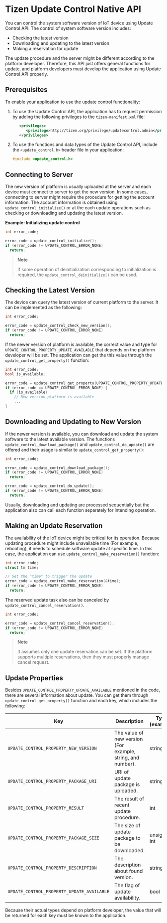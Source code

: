 # Tizen Update Control Native API

You can control the system software version of IoT device using Update Control API.
The control of system software version includes:
- Checking the latest version
- Downloading and updating to the latest version
- Making a reservation for update

The update procedure and the server might be different according to the platform developer.
Therefore, this API just offers general functions for update, and platform developers must develop the application using Update Control API properly.

## Prerequisites

To enable your application to use the update control functionality:

1. To use the Update Control API, the application has to request permission by adding the following privileges to the `tizen-manifest.xml` file:
    ```xml
       <privileges>
          <privilege>http://tizen.org/privilege/updatecontrol.admin</privilege>
       </privileges>
    ```

2. To use the functions and data types of the Update Control API, include the `<update_control.h>` header file in your application:
    ```cpp
    #include <update_control.h>
    ```

## Connecting to Server

The new version of platform is usually uploaded at the server and each device must connect to server to get the new version.
In some cases, connecting to server might require the procedure for getting the account information. The account information is obtained using `update_control_initialize()` or at the each update operations such as checking or downloading and updating the latest version.

**Example: Initializing update control**
```cpp
int error_code;

error_code = update_control_initialize();
if (error_code != UPDATE_CONTROL_ERROR_NONE)
  return;
```
> **Note**
>
> If some operation of deinitialization corresponding to initialization is required, the `update_control_deinitialize()` can be used.

## Checking the Latest Version

The device can query the latest version of current platform to the server. It can be implemented as the following:

```cpp
int error_code;

error_code = update_control_check_new_version();
if (error_code != UPDATE_CONTROL_ERROR_NONE)
  return;
```

If the newer version of platform is available, the correct value and type for `UPDATE_CONTROL_PROPERTY_UPDATE_AVAILABLE` that depends on the platform developer will be set. The application can get the this value through the `update_control_get_property()` function:
```cpp
int error_code;
bool is_available;

error_code = update_control_get_property(UPDATE_CONTROL_PROPERTY_UPDATE_AVAILABLE, (void **)&is_available);
if (error_code == UPDATE_CONTROL_ERROR_NONE) {
  if (is_available)
    // New version platform is available
    ...
}
```

## Downloading and Updating to New Version

If the newer version is available, you can download and update the system software to the latest available version.
The functions `update_control_download_package()` and `update_control_do_update()` are offered and their usage is similar to `update_control_get_property()`:
```cpp
int error_code;

error_code = update_control_download_package();
if (error_code != UPDATE_CONTROL_ERROR_NONE)
  return;

error_code = update_control_do_update();
if (error_code != UPDATE_CONTROL_ERROR_NONE)
  return;
```
Usually, downloading and updating are processed sequentially but the application also can call each function separately for intending operation.

## Making an Update Reservation

The availability of the IoT device might be critical for its operation. Because updating procedure might include unavailable time (For example, rebooting), it needs to schedule software update at specific time.
In this case, the application can use `update_control_make_reservation()` function:
```cpp
int error_code;
struct tm time;

// Set the "time" to trigger the update
error_code = update_control_make_reservation(&time);
if (error_code != UPDATE_CONTROL_ERROR_NONE)
  return;
```
The reserved update task also can be canceled by `update_control_cancel_reservation()`.
```cpp
int error_code;

error_code = update_control_cancel_reservation();
if (error_code != UPDATE_CONTROL_ERROR_NONE)
  return;
```

> **Note**
>
> It assumes only one update reservation can be set. If the platform supports multiple reservations, then they must properly manage cancel request.

## Update Properties

Besides `UPDATE_CONTROL_PROPERTY_UPDATE_AVAILABLE` mentioned in the code, there are several information about update.
You can get them through `update_control_get_property()` function and each key, which includes the following:

| Key                                   |  Description                                  | Type (example) |
| --------------------------------------| --------------------------------------------- |----------------|
| `UPDATE_CONTROL_PROPERTY_NEW_VERSION` | The value of new version (For example, string, and number). | string         |
| `UPDATE_CONTROL_PROPERTY_PACKAGE_URI` | URI of update package is uploaded.             | string         |
| `UPDATE_CONTROL_PROPERTY_RESULT`      | The result of recent update procedure.         | int            |
| `UPDATE_CONTROL_PROPERTY_PACKAGE_SIZE`| The size of update package to be downloaded.   | unsigned int   |
| `UPDATE_CONTROL_PROPERTY_DESCRIPTION` | The description about found version.           | string         |
| `UPDATE_CONTROL_PROPERTY_UPDATE_AVAILABLE`| The flag of update availability.           | bool           |

Because their actual types depend on platform developer, the value that will be returned for each key must be known to the application.
